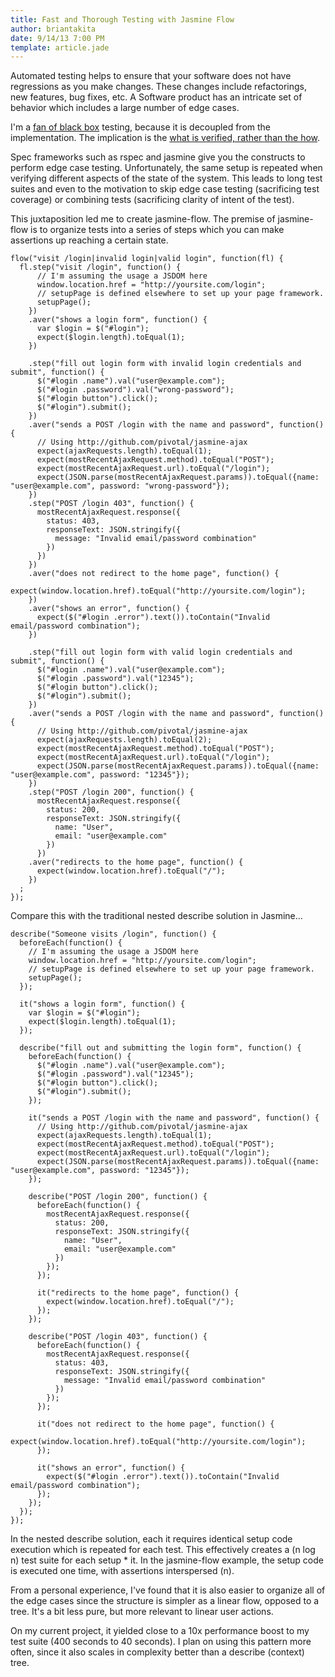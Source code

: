```yaml
---
title: Fast and Thorough Testing with Jasmine Flow
author: briantakita
date: 9/14/13 7:00 PM
template: article.jade
---
```


Automated testing helps to ensure that your software does not have regressions as you make changes. These changes include refactorings, new features, bug fixes, etc. A Software product has an intricate set of behavior which includes a large number of edge cases.

I'm a [fan of black box](/articles/automated-black-box-testing/) testing, because it is decoupled from the implementation. The implication is the [what is verified, rather than the how](http://briantakita.wordpress.com/2013/09/15/automated-black-box-testing/).

Spec frameworks such as rspec and jasmine give you the constructs to perform edge case testing. Unfortunately, the same setup is repeated when verifying different aspects of the state of the system. This leads to long test suites and even to the motivation to skip edge case testing (sacrificing test coverage) or combining tests (sacrificing clarity of intent of the test).

This juxtaposition led me to create jasmine-flow. The premise of jasmine-flow is to organize tests into a series of steps which you can make assertions up reaching a certain state.

    flow("visit /login|invalid login|valid login", function(fl) {
      fl.step("visit /login", function() {
          // I'm assuming the usage a JSDOM here
          window.location.href = "http://yoursite.com/login";
          // setupPage is defined elsewhere to set up your page framework.
          setupPage();
        })
        .aver("shows a login form", function() {
          var $login = $("#login");
          expect($login.length).toEqual(1);
        })

        .step("fill out login form with invalid login credentials and submit", function() {
          $("#login .name").val("user@example.com");
          $("#login .password").val("wrong-password");
          $("#login button").click();
          $("#login").submit();
        })
        .aver("sends a POST /login with the name and password", function() {
          // Using http://github.com/pivotal/jasmine-ajax
          expect(ajaxRequests.length).toEqual(1);
          expect(mostRecentAjaxRequest.method).toEqual("POST");
          expect(mostRecentAjaxRequest.url).toEqual("/login");
          expect(JSON.parse(mostRecentAjaxRequest.params)).toEqual({name: "user@example.com", password: "wrong-password"});
        })
        .step("POST /login 403", function() {
          mostRecentAjaxRequest.response({
            status: 403,
            responseText: JSON.stringify({
              message: "Invalid email/password combination"
            })
          })
        })
        .aver("does not redirect to the home page", function() {
          expect(window.location.href).toEqual("http://yoursite.com/login");
        })
        .aver("shows an error", function() {
          expect($("#login .error").text()).toContain("Invalid email/password combination");
        })

        .step("fill out login form with valid login credentials and submit", function() {
          $("#login .name").val("user@example.com");
          $("#login .password").val("12345");
          $("#login button").click();
          $("#login").submit();
        })
        .aver("sends a POST /login with the name and password", function() {
          // Using http://github.com/pivotal/jasmine-ajax
          expect(ajaxRequests.length).toEqual(2);
          expect(mostRecentAjaxRequest.method).toEqual("POST");
          expect(mostRecentAjaxRequest.url).toEqual("/login");
          expect(JSON.parse(mostRecentAjaxRequest.params)).toEqual({name: "user@example.com", password: "12345"});
        })
        .step("POST /login 200", function() {
          mostRecentAjaxRequest.response({
            status: 200,
            responseText: JSON.stringify({
              name: "User",
              email: "user@example.com"
            })
          })
        .aver("redirects to the home page", function() {
          expect(window.location.href).toEqual("/");
        })
      ;
    });

Compare this with the traditional nested describe solution in Jasmine...

    describe("Someone visits /login", function() {
      beforeEach(function() {
        // I'm assuming the usage a JSDOM here
        window.location.href = "http://yoursite.com/login";
        // setupPage is defined elsewhere to set up your page framework.
        setupPage();
      });

      it("shows a login form", function() {
        var $login = $("#login");
        expect($login.length).toEqual(1);
      });

      describe("fill out and submitting the login form", function() {
        beforeEach(function() {
          $("#login .name").val("user@example.com");
          $("#login .password").val("12345");
          $("#login button").click();
          $("#login").submit();
        });

        it("sends a POST /login with the name and password", function() {
          // Using http://github.com/pivotal/jasmine-ajax
          expect(ajaxRequests.length).toEqual(1);
          expect(mostRecentAjaxRequest.method).toEqual("POST");
          expect(mostRecentAjaxRequest.url).toEqual("/login");
          expect(JSON.parse(mostRecentAjaxRequest.params)).toEqual({name: "user@example.com", password: "12345"});
        });

        describe("POST /login 200", function() {
          beforeEach(function() {
            mostRecentAjaxRequest.response({
              status: 200,
              responseText: JSON.stringify({
                name: "User",
                email: "user@example.com"
              })
            });
          });

          it("redirects to the home page", function() {
            expect(window.location.href).toEqual("/");
          });
        });

        describe("POST /login 403", function() {
          beforeEach(function() {
            mostRecentAjaxRequest.response({
              status: 403,
              responseText: JSON.stringify({
                message: "Invalid email/password combination"
              })
            });
          });

          it("does not redirect to the home page", function() {
            expect(window.location.href).toEqual("http://yoursite.com/login");
          });

          it("shows an error", function() {
            expect($("#login .error").text()).toContain("Invalid email/password combination");
          });
        });
      });
    });

In the nested describe solution, each it requires identical setup code execution which is repeated for each test. This effectively creates a (n log n) test suite for each setup * it. In the jasmine-flow example, the setup code is executed one time, with assertions interspersed (n).

From a personal experience, I've found that it is also easier to organize all of the edge cases since the structure is simpler as a linear flow, opposed to a tree. It's a bit less pure, but more relevant to linear user actions.

On my current project, it yielded close to a 10x performance boost to my test suite (400 seconds to 40 seconds). I plan on using this pattern more often, since it also scales in complexity better than a describe (context) tree.
